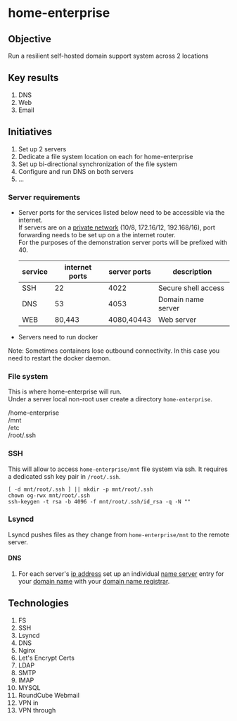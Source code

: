 # home-enterprise

## Objective
Run a resilient self-hosted domain support system across 2 locations

## Key results
1. DNS
1. Web
1. Email

## Initiatives
1. Set up 2 servers
1. Dedicate a file system location on each for home-enterprise
1. Set up bi-directional synchronization of the file system
1. Configure and run DNS on both servers
1. ...

### Server requirements
- Server ports for the services listed below need to be accessible via the internet.   
If servers are on a [private network](https://en.wikipedia.org/wiki/Private_network) (10/8, 172.16/12, 192.168/16), port forwarding needs to be set up on a the internet router.  
For the purposes of the demonstration server ports will be prefixed with 40.

  |service|internet ports|server ports|description
  |---|---|---|---|
  |SSH|22|4022|Secure shell access
  |DNS|53|4053|Domain name server
  |WEB|80,443|4080,40443|Web server

- Servers need to run docker

Note: Sometimes containers lose outbound connectivity. In this case you need to restart the docker daemon.

### File system
This is where home-enterprise will run.  
Under a server local non-root user create a directory `home-enterprise`.  

  /home-enterprise  
    /mnt  
      /etc   
    /root/.ssh

### SSH
This will allow to access `home-enterprise/mnt` file system via ssh. 
It requires a dedicated ssh key pair in `/root/.ssh`.  
```
[ -d mnt/root/.ssh ] || mkdir -p mnt/root/.ssh
chown og-rwx mnt/root/.ssh
ssh-keygen -t rsa -b 4096 -f mnt/root/.ssh/id_rsa -q -N ""
```

### Lsyncd
Lsyncd pushes files as they change from `home-enterprise/mnt` to the remote server.  

#### DNS
1. For each server's [ip address](https://en.wikipedia.org/wiki/IP_address) set up an individual [name server](https://en.wikipedia.org/wiki/Name_server) entry for your [domain name](https://en.wikipedia.org/wiki/Domain_name) with your [domain name registrar](https://en.wikipedia.org/wiki/Domain_name_registrar).


## Technologies
1. FS
1. SSH
1. Lsyncd
1. DNS
1. Nginx
1. Let's Encrypt Certs
1. LDAP
1. SMTP
1. IMAP
1. MYSQL
1. RoundCube Webmail
1. VPN in
1. VPN through

